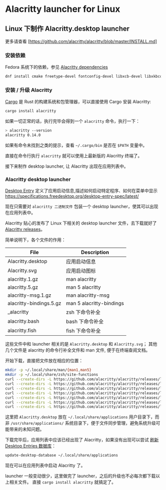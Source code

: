 # Alacritty launcher for Linux

## Linux 下制作 Alacritty.desktop launcher

更多请查看 [https://github.com/alacritty/alacritty/blob/master/INSTALL.md]

### 安装依赖

Fedora 系统下的依赖，参见 [Alacritty dependencies]

```bash
dnf install cmake freetype-devel fontconfig-devel libxcb-devel libxkbcommon-devel g++
```

### 安装 / 升级 Alacritty

[Cargo] 是 Rust 的构建系统和包管理器，可以直接使用 Cargo 安装 Alacritty:

```bash
cargo install alacritty
```

如果一切正常的话，执行完毕会得到一个 `alacritty` 命令，执行一下：

```bash
> alacritty --version
alacritty 0.14.0
```

如果有命令未找到之类的提示，查看 `~/.cargo/bin` 是否在 `$PATH` 变量中。

直接在命令行执行 `alacritty` 就可以使用上最新版的 Alacritty 终端了。

接下来制作 desktop launcher, 让 Alacritty 出现在应用列表中。

### Alacritty desktop launcher

[Desktop Entry] 定义了应用启动信息,描述如何启动特定程序、如何在菜单中显示
https://specifications.freedesktop.org/desktop-entry-spec/latest/

现在只需要对 `alacritty 二进制文件` 包装一个 desktop launcher，使其可以出现在应用列表中。

Alacritty 贴心的发布了 Linux 下相关的 desktop launcher 文件，去下载就好了 [Alacritty releases]。

简单说明下，各个文件的作用：

| File                    | Description              |
| ----------------------- | ------------------------ |
| Alacritty.desktop       | 应用启动信息             |
| Alacritty.svg           | 应用启动图标             |
| alacritty.1.gz          | man alacritty            |
| alacritty.5.gz          | man 5 alacritty          |
| alacritty-msg.1.gz      | man alacritty-msg        |
| alacritty-bindings.5.gz | man 5 alacritty-bindings |
| \_alacritty             | zsh 下命令补全           |
| alacritty.bash          | bash 下命令补全          |
| alacritty.fish          | fish 下命令补全          |

这些文件中和 launcher 相关的是 `Alacritty.desktop` 和 `Alacritty.svg`；
其他几个文件是 alacritty 的命令行补全文件和 man 文件, 便于在终端查阅文档。

开始下载，直接把文件放在相应的位置：

```bash
mkdir -p ~/.local/share/man/{man1,man5}
mkdir -p ~/.local/share/zsh/site-functions
curl --create-dirs -L https://github.com/alacritty/alacritty/releases/latest/download/Alacritty.desktop -o ~/.local/share/applications/Alacritty.desktop
curl --create-dirs -L https://github.com/alacritty/alacritty/releases/latest/download/Alacritty.svg -o ~/.local/share/icons/Alacritty.svg
curl --create-dirs -L https://github.com/alacritty/alacritty/releases/latest/download/alacritty.1.gz -o ~/.local/share/man/man1/alacritty.1.gz
curl --create-dirs -L https://github.com/alacritty/alacritty/releases/latest/download/alacritty.5.gz -o ~/.local/share/man/man5/alacritty.5.gz
curl --create-dirs -L https://github.com/alacritty/alacritty/releases/latest/download/alacritty-msg.1.gz -o ~/.local/share/man/man1/alacritty-msg.1.gz
curl --create-dirs -L https://github.com/alacritty/alacritty/releases/latest/download/alacritty-bindings.5.gz -o ~/.local/share/man/man5/alacritty-bindings.5.gz
curl --create-dirs -L https://github.com/alacritty/alacritty/releases/latest/download/_alacritty -o ~/.local/share/zsh/site-functions/_alacritty
```

这里把 `Alacritty.desktop` 放在 `~/.local/share/applications` 用户目录下，而非 `/usr/share/applications/` 系统目录下，便于文件同步管理，避免系统升级可能带来的未知问题。

下载完毕后，应用列表中应该已经出现了 Alacritty，如果没有出现可以尝试 [刷新 Desktop Entries 数据库]：

```bash
update-desktop-database ~/.local/share/applications
```

现在可以在应用列表中启动 Alacritty 了。

launcher 一般变动很少，这里做完了 launcher，之后的升级也不必每次都下载以上相关文件。
直接 `cargo install alacritty` 就搞定了。

[Alacritty]: https://alacritty.org/
[Alacritty features]: https://github.com/alacritty/alacritty/blob/master/docs/features.md
[Alacritty dependencies]: https://github.com/alacritty/alacritty/blob/master/INSTALL.md#fedora
[Alacritty releases]: https://github.com/alacritty/alacritty/releases
[Cargo]: https://doc.rust-lang.org/cargo/
[Desktop Entry]: https://specifications.freedesktop.org/desktop-entry-spec/desktop-entry-spec-latest.html
[刷新 Desktop Entries 数据库]: https://wiki.archlinux.org/title/desktop_entries#Update_database_of_desktop_entries
[alacritty.toml]: https://github.com/ueaner/dotfiles/blob/main/.config/alacritty/alacritty.toml
[tmux.conf]: https://github.com/ueaner/dotfiles/blob/main/.config/tmux/tmux.conf
[tmux prefix]: https://github.com/ueaner/dotfiles/blob/main/.config/tmux/tmux.conf
[winit]: https://github.com/rust-windowing/winit
[Ctrl+q not working]: https://github.com/alacritty/alacritty/issues/1359
